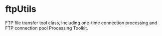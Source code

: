 # ftpUtils
FTP file transfer tool class, including one-time connection processing and FTP connection pool Processing Toolkit.
